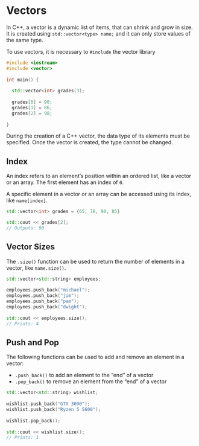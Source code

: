 # Vectors
In C++, a vector is a dynamic list of items, that can shrink and grow in size. 
It is created using `std::vector<type> name;` and it can only store values of the same type.

To use vectors, it is necessary to `#include` the vector library

```c++
#include <iostream>
#include <vector>
 
int main() {
  
  std::vector<int> grades(3);
  
  grades[0] = 90;
  grades[1] = 86;
  grades[2] = 98;
  
}
```

During the creation of a C++ vector, the data type of its elements must be specified. Once the vector is created, the type cannot be changed.

## Index
An index refers to an element’s position within an ordered list, like a vector or an array. The first element has an index of `0`.

A specific element in a vector or an array can be accessed using its index, like `name[index]`.

```c++
std::vector<int> grades = {65, 78, 90, 85}

std::cout << grades[2];
// Outputs: 90
```

## Vector Sizes   
The `.size()` function can be used to return the number of elements in a vector, like `name.size()`.

```c++
std::vector<std::string> employees;
 
employees.push_back("michael");
employees.push_back("jim");
employees.push_back("pam");
employees.push_back("dwight");
 
std::cout << employees.size();
// Prints: 4
```

## Push and Pop
The following functions can be used to add and remove an element in a vector:

- `.push_back()` to add an element to the “end” of a vector
- `.pop_back()` to remove an element from the “end” of a vector
```c++
std::vector<std::string> wishlist;
 
wishlist.push_back("GTX 3090");
wishlist.push_back("Ryzen 5 5600");
 
wishlist.pop_back();
 
std::cout << wishlist.size(); 
// Prints: 1
```